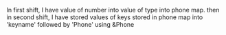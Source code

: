 In first shift, I have value of number into value of type into phone map.
then in second shift, I have stored values of keys stored in phone map into 'keyname' followed by 'Phone' using &Phone